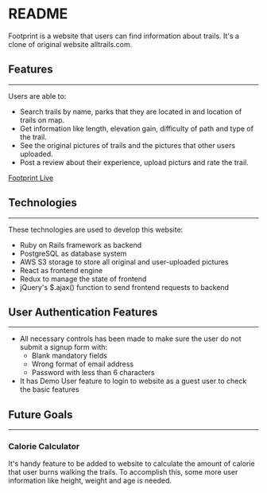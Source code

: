 # README

Footprint is a website that users can find information about trails. It's a clone of original website alltrails.com.


## Features
-----
Users are able to:
* Search trails by name, parks that they are located in and location of trails on map.
* Get information like length, elevation gain, difficulty of path and type of the trail.
* See the original pictures of trails and the pictures that other users uploaded.
* Post a review about their experience, upload picturs and rate the trail.

[Footprint Live](https://footprint-1.herokuapp.com/)



## Technologies
-----
These technologies are used to develop this website:
* Ruby on Rails framework as backend
* PostgreSQL as database system
* AWS S3 storage to store all original and user-uploaded pictures
* React as frontend engine
* Redux to manage the state of frontend
* jQuery's $.ajax() function to send frontend requests to backend


## User Authentication Features
-----
* All necessary controls has been made to make sure the user do not submit a signup form with:
  * Blank mandatory fields
  * Wrong format of email address
  * Password with less than 6 characters
* It has Demo User feature to login to website as a guest user to check the basic features


## Future Goals
-----
### Calorie Calculator
It's handy feature to be added to website to calculate the amount of calorie that user burns walking the trails. To accomplish this, some more user information like height, weight and age is needed.





